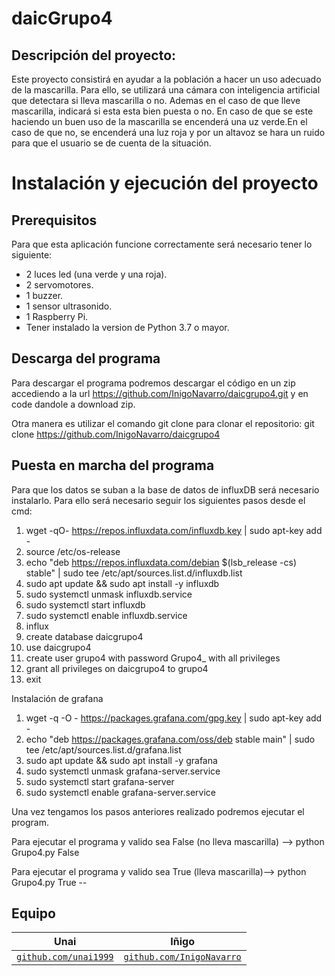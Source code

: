 # daicGrupo4

## Descripción del proyecto:

Este proyecto consistirá en ayudar a la población a hacer un uso adecuado de la mascarilla. Para ello, se utilizará una cámara con inteligencia artificial que detectara si lleva mascarilla o no. Ademas en el caso de que lleve mascarilla, indicará si esta esta bien puesta o no. En caso de que se este haciendo un buen uso de la mascarilla se encenderá una uz verde.En el caso de que no, se encenderá una luz roja y por un altavoz se hara un ruido para que el usuario se de cuenta de la situación.

# Instalación y ejecución del proyecto

## Prerequisitos

Para que esta aplicación funcione correctamente será necesario tener lo siguiente: 
- 2 luces led (una verde y una roja).
- 2 servomotores.
- 1 buzzer.
- 1 sensor ultrasonido.
- 1 Raspberry Pi.
- Tener instalado la version de Python 3.7 o mayor.

## Descarga del programa

Para descargar el programa podremos descargar el código en un zip accediendo a la url https://github.com/InigoNavarro/daicgrupo4.git y en code dandole a download zip.

Otra manera es utilizar el comando git clone para clonar el repositorio: git clone https://github.com/InigoNavarro/daicgrupo4

## Puesta en marcha del programa 
Para que los datos se suban a la base de datos de influxDB será necesario instalarlo. Para ello será necesario seguir los siguientes pasos desde el cmd:
1. wget -qO- https://repos.influxdata.com/influxdb.key | sudo apt-key add -
2. source /etc/os-release
3. echo "deb https://repos.influxdata.com/debian $(lsb_release -cs) stable" | sudo tee /etc/apt/sources.list.d/influxdb.list
4. sudo apt update && sudo apt install -y influxdb
5. sudo systemctl unmask influxdb.service
6. sudo systemctl start influxdb
7. sudo systemctl enable influxdb.service
8. influx
9. create database daicgrupo4
10. use daicgrupo4
11. create user grupo4 with password Grupo4_ with all privileges
12. grant all privileges on daicgrupo4 to grupo4
13. exit

Instalación de grafana
1. wget -q -O - https://packages.grafana.com/gpg.key | sudo apt-key add -
2. echo "deb https://packages.grafana.com/oss/deb stable main" | sudo tee /etc/apt/sources.list.d/grafana.list
3. sudo apt update && sudo apt install -y grafana
4. sudo systemctl unmask grafana-server.service
5. sudo systemctl start grafana-server
6. sudo systemctl enable grafana-server.service

Una vez tengamos los pasos anteriores realizado podremos ejecutar el program. 

Para ejecutar el programa y valido sea False (no lleva mascarilla) -->  python Grupo4.py False 

Para ejecutar el programa y valido sea True (lleva mascarilla)-->  python Grupo4.py True --

## Equipo

| **Unai** | **Iñigo** |
| :---: |:---:|
<a href="http://github.com/unai1999" target="_blank">`github.com/unai1999`</a> | <a href="https://github.com/InigoNavarro" target="_blank">`github.com/InigoNavarro`</a> 
